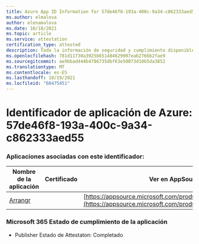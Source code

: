```yaml
---
title: Azure App ID Information for 57de46f8-193a-400c-9a34-c862333aed55
ms.author: elmalova
author: elenamalova
ms.date: 10/18/2021
ms.topic: article
ms.service: attestation
certification_type: attested
description: Toda la información de seguridad y cumplimiento disponible para 57de46f8-193a-400c-9a34-c862333aed55.
ms.openlocfilehash: 781d11730a3925b651484629907eab2766b2fae9
ms.sourcegitcommit: ae9bbad444b4786735dbf63e50073d10b5da3852
ms.translationtype: MT
ms.contentlocale: es-ES
ms.lasthandoff: 10/19/2021
ms.locfileid: "60475451"
---
```

# <a name="azure-app-id-57de46f8-193a-400c-9a34-c862333aed55"></a>Identificador de aplicación de Azure: 57de46f8-193a-400c-9a34-c862333aed55


### <a name="apps-associated-with-this-id"></a>Aplicaciones asociadas con este identificador:
| **Nombre de la aplicación** | **Certificado** | **Ver en AppSource** |
|--------------|---------------|-----------------------|
| [Arrangr](https://docs.microsoft.com/microsoft-365-app-certification/forward/WA200002975) |  | [https://appsource.microsoft.com/product/office/WA200002975](https://appsource.microsoft.com/product/office/WA200002975) |

### <a name="microsoft-365-app-compliance-status"></a>Microsoft 365 Estado de cumplimiento de la aplicación
- Publisher Estado de Attestaton: Completado
